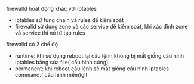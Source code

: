 firewalld hoat  động khác với iptables 
- iptables sử fung chain và rules để kiểm soát
- firewalld sử dụng zone và các service dể kiểm soát, khi xác đinh zone và service thì nó từ tạo rules

firewalld có 2 chế độ
- runtime: khi sử dụng reboot lại câu lệnh không bị mất giống cấu hình iptables bằng sửa file( cấu hinh cứng)
- permanent: khi reboot câu lệnh sẽ mất giống cấu hình iptables command.( cấu hinh mềm)git